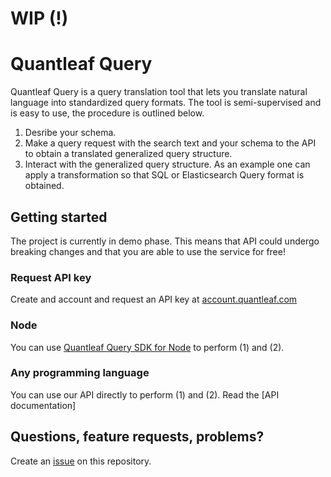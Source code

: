 # WIP (!)

# Quantleaf Query
Quantleaf Query is a query translation tool that lets you translate natural language into standardized query formats. The tool is semi-supervised and is easy to use, the procedure is outlined below. 

1. Desribe your schema.
2. Make a query request with the search text and your schema to the API to obtain a translated generalized query structure. 
3. Interact with the generalized query structure. As an example one can apply a transformation so that SQL or Elasticsearch Query format is obtained. 

## Getting started
The project is currently in demo phase. This means that API could undergo breaking changes and that you are able to use the service for free!

### Request API key
Create and account and request an API key at [account.quantleaf.com](https://account.quantleaf.com)

### Node
You can use [Quantleaf Query SDK for Node](https://github.com/quantleaf/query-node) to perform (1) and (2).

### Any programming language
You can use our API directly to perform (1) and (2). 
Read the [API documentation]


## Questions, feature requests, problems? 
Create an [issue](https://github.com/quantleaf/query/issues) on this repository.
